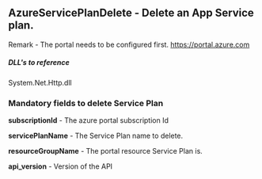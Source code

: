 ## AzureServicePlanDelete - Delete an App Service plan.

Remark - The portal needs to be configured first. https://portal.azure.com

##### DLL's to reference
System.Net.Http.dll

### Mandatory fields to delete Service Plan

**subscriptionId**		- The azure portal subscription Id

**servicePlanName**			- The Service Plan name to delete.

**resourceGroupName**   - The portal resource Service Plan is.

**api_version**			- Version of the API
